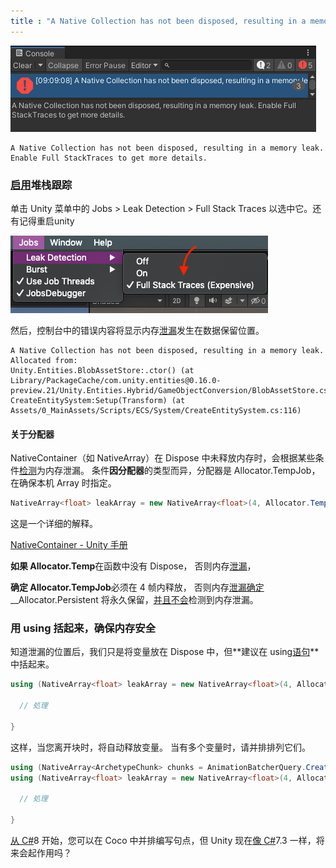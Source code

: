 ```yaml
---
title : "A Native Collection has not been disposed, resulting in a memory leak. Allocated from:"
---
```


![f:id:sugar_affordance:20201110091446p:plain](../../assets/images/2020-12-20-unity-/20201110091446.png)

```
A Native Collection has not been disposed, resulting in a memory leak. Enable Full StackTraces to get more details.
```

### [启用](http://d.hatena.ne.jp/keyword/%A5%B9%A5%BF%A5%C3%A5%AF%A5%C8%A5%EC%A1%BC%A5%B9)堆栈跟踪

单击 Unity 菜单中的 Jobs > Leak Detection > Full Stack Traces 以选中它。还有记得重启unity

![f:id:sugar_affordance:20201110091520p:plain](../../assets/images/2020-12-20-unity-/20201110091520.png)

然后，控制台中的错误内容将显示内存[泄漏](http://d.hatena.ne.jp/keyword/%A5%E1%A5%E2%A5%EA%A5%EA%A1%BC%A5%AF)发生在数据保留位置。

```
A Native Collection has not been disposed, resulting in a memory leak. Allocated from:
Unity.Entities.BlobAssetStore:.ctor() (at Library/PackageCache/com.unity.entities@0.16.0-preview.21/Unity.Entities.Hybrid/GameObjectConversion/BlobAssetStore.cs:26)
CreateEntitySystem:Setup(Transform) (at Assets/0_MainAssets/Scripts/ECS/System/CreateEntitySystem.cs:116)
```

#### 关于分配器

NativeContainer（如 NativeArray）在 Dispose 中未释放内存时，会根据某些条件[检测](http://d.hatena.ne.jp/keyword/%A5%E1%A5%E2%A5%EA%A5%EA%A1%BC%A5%AF)为内存泄漏。 条件**因分配器**的类型而异，分配器是 Allocator.TempJob，在确保本机 Array 时指定。

```cs
NativeArray<float> leakArray = new NativeArray<float>(4, Allocator.TempJob);
```

这是一个详细的解释。

[NativeContainer - Unity 手册](https://docs.unity3d.com/ja/current/Manual/JobSystemNativeContainer.html)

**如果 Allocator.Temp**在函数中没有 Dispose， 否则内存[泄漏](http://d.hatena.ne.jp/keyword/%A5%E1%A5%E2%A5%EA%A5%EA%A1%BC%A5%AF)，

**确定 Allocator.TempJob**必须在
4 帧内释放， 否则内存[泄漏确定](http://d.hatena.ne.jp/keyword/%A5%E1%A5%E2%A5%EA%A5%EA%A1%BC%A5%AF)__Allocator.Persistent 将永久保留，[并且不会](http://d.hatena.ne.jp/keyword/%A5%E1%A5%E2%A5%EA%A5%EA%A1%BC%A5%AF)检测到内存泄漏。

### 用 using 括起来，确保内存安全

知道泄漏的位置后，我们只是将变量放在 Dispose 中，但**建议在 using[语句](http://d.hatena.ne.jp/keyword/%A5%B9%A5%C6%A1%BC%A5%C8%A5%E1%A5%F3%A5%C8)**中括起来。

```cs
using (NativeArray<float> leakArray = new NativeArray<float>(4, Allocator.TempJob)) {

  // 処理

}
```

这样，当您离开块时，将自动释放变量。
当有多个变量时，请并排排列它们。

```cs
using (NativeArray<ArchetypeChunk> chunks = AnimationBatcherQuery.CreateArchetypeChunkArray(Allocator.TempJob))
using (NativeArray<float> leakArray = new NativeArray<float>(4, Allocator.TempJob)) {

  // 処理

}
```

[从 C#](http://d.hatena.ne.jp/keyword/C%23)8 开始，您可以在 Coco 中并排编写句点，但 Unity 现在[像 C#](http://d.hatena.ne.jp/keyword/C%23)7.3 一样，将来会起作用吗？